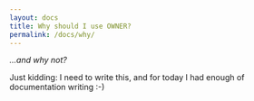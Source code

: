```yaml
---
layout: docs
title: Why should I use OWNER?
permalink: /docs/why/
---
```


*...and why not?*

Just kidding: I need to write this, and for today I had enough of documentation writing :-)
